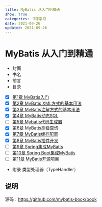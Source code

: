 ```yaml
---
title: MyBatis 从入门到精通
show: true
categories: 书籍学习
date: 2021-09-26
updated: 2021-09-26
---
```


# MyBatis 从入门到精通

- 封面
- 书名
- 前言
- 目录
- [x] [第1章 MyBatis入门](notes/01：第1章%20MyBatis入门.md)
- [x] [第2章 MyBatis XML方式的基本用法](notes/02：第2章%20MyBatis%20XML方式的基本用法.md)
- [x] [第3章 MyBatis注解方式的基本用法](notes/03：第3章%20MyBatis注解方式的基本用法.md)
- [x] [第4章 MyBatis动态SQL](notes/04：第4章%20MyBatis动态SQL.md)
- [ ] [第5章 Mybatis代码生成器](notes/05：第5章%20Mybatis代码生成器.md)
- [x] [第6章 MyBatis高级查询](notes/06：第6章%20MyBatis高级查询.md)
- [x] [第7章 MyBatis缓存配置](notes/07：第7章%20MyBatis缓存配置.md)
- [x] [第8章 MyBatis插件开发](notes/08：第8章%20MyBatis插件开发.md)
- [ ] [第9章 Spring集成MyBatis](notes/09：第9章%20Spring集成MyBatis.md)
- [ ] [第10章 Spring Boot集成MyBatis](notes/10：第10章%20Spring%20Boot集成MyBatis.md)
- [ ] [第11章 MyBatis开源项目](notes/11：第11章%20MyBatis开源项目.md)
- 附录 类型处理器（TypeHandler）

## 说明

源码：https://github.com/mybatis-book/book
